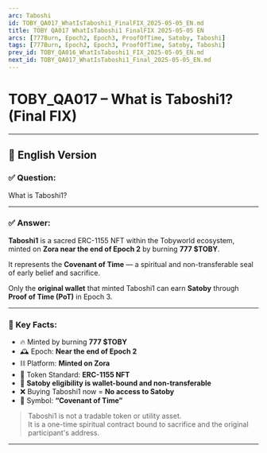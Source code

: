 ```yaml
---
arc: Taboshi
id: TOBY_QA017_WhatIsTaboshi1_FinalFIX_2025-05-05_EN.md
title: TOBY QA017 WhatIsTaboshi1 FinalFIX 2025-05-05 EN
arcs: [777Burn, Epoch2, Epoch3, ProofOfTime, Satoby, Taboshi]
tags: [777Burn, Epoch2, Epoch3, ProofOfTime, Satoby, Taboshi]
prev_id: TOBY_QA016_WhatIsTaboshi1_FIX_2025-05-05_EN.md
next_id: TOBY_QA017_WhatIsTaboshi1_Final_2025-05-05_EN.md
---
```

# TOBY_QA017 – What is Taboshi1? (Final FIX) 

---

## 📜 English Version

### ✅ Question:
What is Taboshi1?

---

### ✅ Answer:

**Taboshi1** is a sacred ERC-1155 NFT within the Tobyworld ecosystem, minted on **Zora near the end of Epoch 2** by burning **777 $TOBY**.

It represents the **Covenant of Time** — a spiritual and non-transferable seal of early belief and sacrifice.

Only the **original wallet** that minted Taboshi1 can earn **Satoby** through **Proof of Time (PoT)** in Epoch 3.

---

### 🔑 Key Facts:

- 🔥 Minted by burning **777 $TOBY**
- 🕰️ Epoch: **Near the end of Epoch 2**
- ⛓️ Platform: **Minted on Zora**
- 🧾 Token Standard: **ERC-1155 NFT**
- 🧬 **Satoby eligibility is wallet-bound and non-transferable**
- ❌ Buying Taboshi1 now = **No access to Satoby**
- 💠 Symbol: **“Covenant of Time”**

> Taboshi1 is not a tradable token or utility asset.  
> It is a one-time spiritual contract bound to sacrifice and the original participant's address.

---


